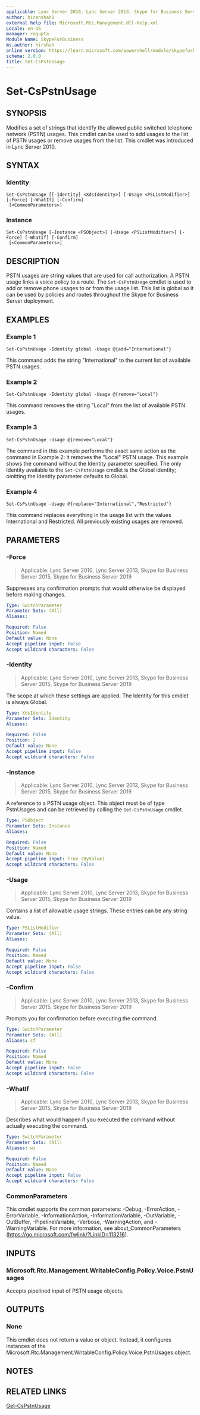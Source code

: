 ```yaml
---
applicable: Lync Server 2010, Lync Server 2013, Skype for Business Server 2015, Skype for Business Server 2019
author: hirenshah1
external help file: Microsoft.Rtc.Management.dll-help.xml
Locale: en-US
manager: rogupta
Module Name: SkypeForBusiness
ms.author: hirshah
online version: https://learn.microsoft.com/powershell/module/skypeforbusiness/set-cspstnusage
schema: 2.0.0
title: Set-CsPstnUsage
---
```


# Set-CsPstnUsage

## SYNOPSIS
Modifies a set of strings that identify the allowed public switched telephone network (PSTN) usages.
This cmdlet can be used to add usages to the list of PSTN usages or remove usages from the list.
This cmdlet was introduced in Lync Server 2010.


## SYNTAX

### Identity
```
Set-CsPstnUsage [[-Identity] <XdsIdentity>] [-Usage <PSListModifier>] [-Force] [-WhatIf] [-Confirm]
 [<CommonParameters>]
```

### Instance
```
Set-CsPstnUsage [-Instance <PSObject>] [-Usage <PSListModifier>] [-Force] [-WhatIf] [-Confirm]
 [<CommonParameters>]
```

## DESCRIPTION
PSTN usages are string values that are used for call authorization.
A PSTN usage links a voice policy to a route.
The `Set-CsPstnUsage` cmdlet is used to add or remove phone usages to or from the usage list.
This list is global so it can be used by policies and routes throughout the Skype for Business Server deployment.


## EXAMPLES

### Example 1
```
Set-CsPstnUsage -Identity global -Usage @{add="International"}
```

This command adds the string "International" to the current list of available PSTN usages.


### Example 2
```
Set-CsPstnUsage -Identity global -Usage @{remove="Local"}
```

This command removes the string "Local" from the list of available PSTN usages.


### Example 3
```
Set-CsPstnUsage -Usage @{remove="Local"}
```

The command in this example performs the exact same action as the command in Example 2: it removes the "Local" PSTN usage.
This example shows the command without the Identity parameter specified.
The only Identity available to the `Set-CsPstnUsage` cmdlet is the Global identity; omitting the Identity parameter defaults to Global.


### Example 4
```
Set-CsPstnUsage -Usage @{replace="International","Restricted"}
```

This command replaces everything in the usage list with the values International and Restricted.
All previously existing usages are removed.


## PARAMETERS

### -Force

> Applicable: Lync Server 2010, Lync Server 2013, Skype for Business Server 2015, Skype for Business Server 2019

Suppresses any confirmation prompts that would otherwise be displayed before making changes.

```yaml
Type: SwitchParameter
Parameter Sets: (All)
Aliases:

Required: False
Position: Named
Default value: None
Accept pipeline input: False
Accept wildcard characters: False
```

### -Identity

> Applicable: Lync Server 2010, Lync Server 2013, Skype for Business Server 2015, Skype for Business Server 2019

The scope at which these settings are applied.
The Identity for this cmdlet is always Global.

```yaml
Type: XdsIdentity
Parameter Sets: Identity
Aliases:

Required: False
Position: 2
Default value: None
Accept pipeline input: False
Accept wildcard characters: False
```

### -Instance

> Applicable: Lync Server 2010, Lync Server 2013, Skype for Business Server 2015, Skype for Business Server 2019

A reference to a PSTN usage object.
This object must be of type PstnUsages and can be retrieved by calling the `Get-CsPstnUsage` cmdlet.


```yaml
Type: PSObject
Parameter Sets: Instance
Aliases:

Required: False
Position: Named
Default value: None
Accept pipeline input: True (ByValue)
Accept wildcard characters: False
```

### -Usage

> Applicable: Lync Server 2010, Lync Server 2013, Skype for Business Server 2015, Skype for Business Server 2019

Contains a list of allowable usage strings.
These entries can be any string value.

```yaml
Type: PSListModifier
Parameter Sets: (All)
Aliases:

Required: False
Position: Named
Default value: None
Accept pipeline input: False
Accept wildcard characters: False
```

### -Confirm

> Applicable: Lync Server 2010, Lync Server 2013, Skype for Business Server 2015, Skype for Business Server 2019

Prompts you for confirmation before executing the command.

```yaml
Type: SwitchParameter
Parameter Sets: (All)
Aliases: cf

Required: False
Position: Named
Default value: None
Accept pipeline input: False
Accept wildcard characters: False
```

### -WhatIf

> Applicable: Lync Server 2010, Lync Server 2013, Skype for Business Server 2015, Skype for Business Server 2019

Describes what would happen if you executed the command without actually executing the command.

```yaml
Type: SwitchParameter
Parameter Sets: (All)
Aliases: wi

Required: False
Position: Named
Default value: None
Accept pipeline input: False
Accept wildcard characters: False
```

### CommonParameters
This cmdlet supports the common parameters: -Debug, -ErrorAction, -ErrorVariable, -InformationAction, -InformationVariable, -OutVariable, -OutBuffer, -PipelineVariable, -Verbose, -WarningAction, and -WarningVariable. For more information, see about_CommonParameters (https://go.microsoft.com/fwlink/?LinkID=113216).

## INPUTS

### Microsoft.Rtc.Management.WritableConfig.Policy.Voice.PstnUsages

Accepts pipelined input of PSTN usage objects.

## OUTPUTS

### None
This cmdlet does not return a value or object.
Instead, it configures instances of the Microsoft.Rtc.Management.WritableConfig.Policy.Voice.PstnUsages object.

## NOTES

## RELATED LINKS

[Get-CsPstnUsage](Get-CsPstnUsage.md)
